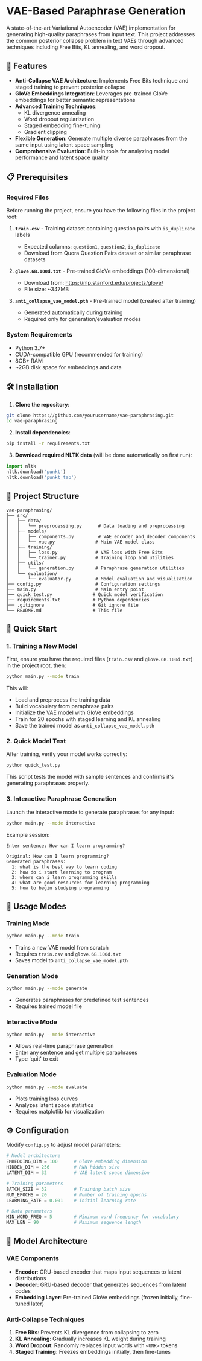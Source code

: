 # VAE-Based Paraphrase Generation

A state-of-the-art Variational Autoencoder (VAE) implementation for generating high-quality paraphrases from input text. This project addresses the common posterior collapse problem in text VAEs through advanced techniques including Free Bits, KL annealing, and word dropout.

## 🚀 Features

- **Anti-Collapse VAE Architecture**: Implements Free Bits technique and staged training to prevent posterior collapse
- **GloVe Embeddings Integration**: Leverages pre-trained GloVe embeddings for better semantic representations
- **Advanced Training Techniques**: 
  - KL divergence annealing
  - Word dropout regularization
  - Staged embedding fine-tuning
  - Gradient clipping
- **Flexible Generation**: Generate multiple diverse paraphrases from the same input using latent space sampling
- **Comprehensive Evaluation**: Built-in tools for analyzing model performance and latent space quality

## 📋 Prerequisites

### Required Files
Before running the project, ensure you have the following files in the project root:

1. **`train.csv`** - Training dataset containing question pairs with `is_duplicate` labels
   - Expected columns: `question1`, `question2`, `is_duplicate`
   - Download from Quora Question Pairs dataset or similar paraphrase datasets

2. **`glove.6B.100d.txt`** - Pre-trained GloVe embeddings (100-dimensional)
   - Download from: https://nlp.stanford.edu/projects/glove/
   - File size: ~347MB

3. **`anti_collapse_vae_model.pth`** - Pre-trained model (created after training)
   - Generated automatically during training
   - Required only for generation/evaluation modes

### System Requirements
- Python 3.7+
- CUDA-compatible GPU (recommended for training)
- 8GB+ RAM
- ~2GB disk space for embeddings and data

## 🛠️ Installation

1. **Clone the repository**:
```bash
git clone https://github.com/yourusername/vae-paraphrasing.git
cd vae-paraphrasing
```

2. **Install dependencies**:
```bash
pip install -r requirements.txt
```

3. **Download required NLTK data** (will be done automatically on first run):
```python
import nltk
nltk.download('punkt')
nltk.download('punkt_tab')
```

## 📁 Project Structure

```
vae-paraphrasing/
├── src/
│   ├── data/
│   │   └── preprocessing.py      # Data loading and preprocessing
│   ├── models/
│   │   ├── components.py         # VAE encoder and decoder components
│   │   └── vae.py               # Main VAE model class
│   ├── training/
│   │   ├── loss.py              # VAE loss with Free Bits
│   │   └── trainer.py           # Training loop and utilities
│   ├── utils/
│   │   └── generation.py        # Paraphrase generation utilities
│   └── evaluation/
│       └── evaluator.py         # Model evaluation and visualization
├── config.py                    # Configuration settings
├── main.py                      # Main entry point
├── quick_test.py               # Quick model verification
├── requirements.txt            # Python dependencies
├── .gitignore                  # Git ignore file
└── README.md                   # This file
```

## 🚀 Quick Start

### 1. Training a New Model

First, ensure you have the required files (`train.csv` and `glove.6B.100d.txt`) in the project root, then:

```bash
python main.py --mode train
```

This will:
- Load and preprocess the training data
- Build vocabulary from paraphrase pairs
- Initialize the VAE model with GloVe embeddings
- Train for 20 epochs with staged learning and KL annealing
- Save the trained model as `anti_collapse_vae_model.pth`

### 2. Quick Model Test

After training, verify your model works correctly:

```bash
python quick_test.py
```

This script tests the model with sample sentences and confirms it's generating paraphrases properly.

### 3. Interactive Paraphrase Generation

Launch the interactive mode to generate paraphrases for any input:

```bash
python main.py --mode interactive
```

Example session:
```
Enter sentence: How can I learn programming?

Original: How can I learn programming?
Generated paraphrases:
  1: what is the best way to learn coding
  2: how do i start learning to program
  3: where can i learn programming skills
  4: what are good resources for learning programming
  5: how to begin studying programming
```

## 🔧 Usage Modes

### Training Mode
```bash
python main.py --mode train
```
- Trains a new VAE model from scratch
- Requires `train.csv` and `glove.6B.100d.txt`
- Saves model to `anti_collapse_vae_model.pth`

### Generation Mode
```bash
python main.py --mode generate
```
- Generates paraphrases for predefined test sentences
- Requires trained model file

### Interactive Mode
```bash
python main.py --mode interactive
```
- Allows real-time paraphrase generation
- Enter any sentence and get multiple paraphrases
- Type 'quit' to exit

### Evaluation Mode
```bash
python main.py --mode evaluate
```
- Plots training loss curves
- Analyzes latent space statistics
- Requires matplotlib for visualization

## ⚙️ Configuration

Modify `config.py` to adjust model parameters:

```python
# Model architecture
EMBEDDING_DIM = 100      # GloVe embedding dimension
HIDDEN_DIM = 256         # RNN hidden size
LATENT_DIM = 32          # VAE latent space dimension

# Training parameters
BATCH_SIZE = 32          # Training batch size
NUM_EPOCHS = 20          # Number of training epochs
LEARNING_RATE = 0.001    # Initial learning rate

# Data parameters
MIN_WORD_FREQ = 5        # Minimum word frequency for vocabulary
MAX_LEN = 90             # Maximum sequence length
```

## 🧠 Model Architecture

### VAE Components
- **Encoder**: GRU-based encoder that maps input sequences to latent distributions
- **Decoder**: GRU-based decoder that generates sequences from latent codes
- **Embedding Layer**: Pre-trained GloVe embeddings (frozen initially, fine-tuned later)

### Anti-Collapse Techniques
1. **Free Bits**: Prevents KL divergence from collapsing to zero
2. **KL Annealing**: Gradually increases KL weight during training
3. **Word Dropout**: Randomly replaces input words with `<UNK>` tokens
4. **Staged Training**: Freezes embeddings initially, then fine-tunes
